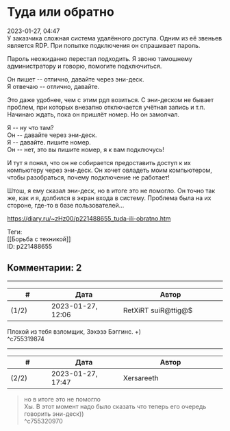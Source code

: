 Туда или обратно
================

  
2023-01-27, 04:47  
 У заказчика сложная система удалённого доступа. Одним из её звеньев является RDP. При попытке подключения он спрашивает пароль.   
   
 Пароль неожиданно перестал подходить. Я звоню тамошнему администратору и говорю, помогите подключиться.   
   
 Он пишет -- отлично, давайте через эни-деск.   
 Я отвечаю -- отлично, давайте.   
   
 Это даже удобнее, чем с этим рдп возиться. С эни-деском не бывает проблем, при которых внезапно отключается учётная запись и т.п. Начинаю ждать, пока он пришлёт номер. Но он замолчал.   
   
 Я -- ну что там?   
 Он -- давайте через эни-деск.   
 Я -- давайте. пишите номер.   
 Он -- нет, это вы пишите номер, я к вам подключусь!   
   
 И тут я понял, что он не собирается предоставить доступ к их компьютеру через эни-деск. Он хочет овладеть моим компьютером, чтобы разобраться, почему подключение не работает!   
   
 Штош, я ему сказал эни-деск, но в итоге это не помогло. Он точно так же, как и я, долбился в экран входа в систему. Проблема была на их стороне, где-то в базе пользователей...   
  
<https://diary.ru/~zHz00/p221488655_tuda-ili-obratno.htm>  
  
Теги:  
[[Борьба с техникой]]  
ID: p221488655  


Комментарии: 2
--------------

  


---



|         #         |              Дата              |                     Автор                     |           ID           |
| --- | --- | --- | --- |
| (1/2) | 2023-01-27, 12:06 | RetXiRT suiR@ttig@$ | c755319874 |

  
 Плохой из тебя взломщик, Зэхэзэ Бэггинс. +)   
 ^c755319874

---



|         #         |              Дата              |                     Автор                     |           ID           |
| --- | --- | --- | --- |
| (2/2) | 2023-01-27, 17:47 | Xersareeth | c755320970 |

  
 > но в итоге это не помогло   
 Хы. В этот момент надо было сказать что теперь его очередь говорить эни-деск))   
 ^c755320970